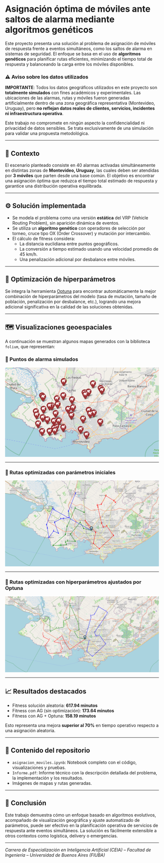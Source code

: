 # Asignación óptima de móviles ante saltos de alarma mediante algoritmos genéticos

Este proyecto presenta una solución al problema de asignación de móviles de respuesta frente a eventos simultáneos, como los saltos de alarma en sistemas de seguridad. El enfoque se basa en el uso de **algoritmos genéticos** para planificar rutas eficientes, minimizando el tiempo total de respuesta y balanceando la carga entre los móviles disponibles.

### ⚠️ **Aviso sobre los datos utilizados**

**IMPORTANTE**: Todos los datos geográficos utilizados en este proyecto son **totalmente simulados** con fines académicos y experimentales. Las ubicaciones de las alarmas, rutas y móviles fueron generadas artificialmente dentro de una zona geográfica representativa (Montevideo, Uruguay), pero **no reflejan datos reales de clientes, servicios, incidentes ni infraestructura operativa**.  
 
Este trabajo no compromete en ningún aspecto la confidencialidad ni privacidad de datos sensibles. Se trata exclusivamente de una simulación para validar una propuesta metodológica.

---

## 📍 Contexto

El escenario planteado consiste en 40 alarmas activadas simultáneamente en distintas zonas de **Montevideo, Uruguay**, las cuales deben ser atendidas por **3 móviles** que parten desde una base común. El objetivo es encontrar una asignación óptima que reduzca el tiempo total estimado de respuesta y garantice una distribución operativa equilibrada.

---

## ⚙️ Solución implementada

- Se modela el problema como una versión **estática** del VRP (Vehicle Routing Problem), sin aparición dinámica de eventos.
- Se utiliza un **algoritmo genético** con operadores de selección por torneo, cruce tipo OX (Order Crossover) y mutación por intercambio.
- El cálculo de fitness considera:
  - La distancia euclidiana entre puntos geográficos.
  - La conversión a tiempo estimado usando una velocidad promedio de 45 km/h.
  - Una penalización adicional por desbalance entre móviles.

---

## 🧠 Optimización de hiperparámetros

Se integra la herramienta [Optuna](https://optuna.org/) para encontrar automáticamente la mejor combinación de hiperparámetros del modelo (tasa de mutación, tamaño de población, penalización por desbalance, etc.), logrando una mejora adicional significativa en la calidad de las soluciones obtenidas.

---

## 🗺️ Visualizaciones geoespaciales

A continuación se muestran algunos mapas generados con la biblioteca `folium`, que representan:

### 🔹 Puntos de alarma simulados
![Mapa de alarmas](./Figures/mapa1.png)

---

### 🔹 Rutas optimizadas con parámetros iniciales
![Rutas iniciales](./Figures/mapa2.png)

---

### 🔹 Rutas optimizadas con hiperparámetros ajustados por Optuna
![Rutas optimizadas](./Figures/mapaopt.png)

---

## 📈 Resultados destacados

- Fitness solución aleatoria: **617.94 minutos**
- Fitness con AG (sin optimización): **173.64 minutos**
- Fitness con AG + Optuna: **158.19 minutos**

Esto representa una mejora **superior al 70%** en tiempo operativo respecto a una asignación aleatoria.

---

## 📂 Contenido del repositorio

- `asignacion_moviles.ipynb`: Notebook completo con el código, visualizaciones y pruebas.
- `Informe.pdf`: Informe técnico con la descripción detallada del problema, la implementación y los resultados.
- Imágenes de mapas y rutas generadas.

---

## 🏁 Conclusión

Este trabajo demuestra cómo un enfoque basado en algoritmos evolutivos, acompañado de visualización geográfica y ajuste automatizado de parámetros, puede ser efectivo en la planificación operativa de servicios de respuesta ante eventos simultáneos. La solución es fácilmente extensible a otros contextos como logística, delivery o emergencias.

---

_Carrera de Especialización en Inteligencia Artificial (CEIA) – Facultad de Ingeniería – Universidad de Buenos Aires (FIUBA)_
